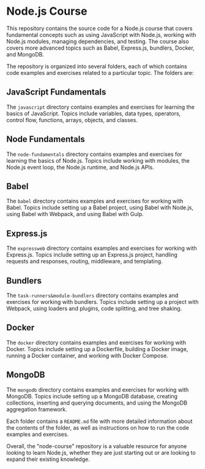 # Node.js Course

This repository contains the source code for a Node.js course that covers fundamental concepts such as using JavaScript with Node.js, working with Node.js modules, managing dependencies, and testing. The course also covers more advanced topics such as Babel, Express.js, bundlers, Docker, and MongoDB.

The repository is organized into several folders, each of which contains code examples and exercises related to a particular topic. The folders are:

## JavaScript Fundamentals

The `javascript` directory contains examples and exercises for learning the basics of JavaScript. Topics include variables, data types, operators, control flow, functions, arrays, objects, and classes.

## Node Fundamentals

The `node-fundamentals` directory contains examples and exercises for learning the basics of Node.js. Topics include working with modules, the Node.js event loop, the Node.js runtime, and Node.js APIs.

## Babel

The `babel` directory contains examples and exercises for working with Babel. Topics include setting up a Babel project, using Babel with Node.js, using Babel with Webpack, and using Babel with Gulp.

## Express.js

The `expressweb` directory contains examples and exercises for working with Express.js. Topics include setting up an Express.js project, handling requests and responses, routing, middleware, and templating.

## Bundlers

The `task-runners&module-bundlers` directory contains examples and exercises for working with bundlers. Topics include setting up a project with Webpack, using loaders and plugins, code splitting, and tree shaking.

## Docker

The `docker` directory contains examples and exercises for working with Docker. Topics include setting up a Dockerfile, building a Docker image, running a Docker container, and working with Docker Compose.

## MongoDB

The `mongodb` directory contains examples and exercises for working with MongoDB. Topics include setting up a MongoDB database, creating collections, inserting and querying documents, and using the MongoDB aggregation framework.


Each folder contains a `README.md` file with more detailed information about the contents of the folder, as well as instructions on how to run the code examples and exercises.

Overall, the "node-course" repository is a valuable resource for anyone looking to learn Node.js, whether they are just starting out or are looking to expand their existing knowledge.
